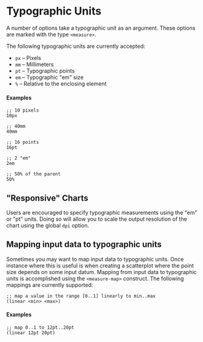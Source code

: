 Typographic Units
=================

A number of options take a typographic unit as an argument. These options are
marked with the type `<measure>`.

The following typographic units are currently accepted:

  - `px` – Pixels
  - `mm` – Millimeters
  - `pt` – Typographic points
  - `em` – Typographic "em" size
  - `%`  – Relative to the enclosing element

#### Examples

    ;; 10 pixels
    10px

    ;; 40mm
    40mm

    ;; 16 points
    16pt

    ;; 2 "em"
    2em

    ;; 50% of the parent
    50%


"Responsive" Charts
-------------------

Users are encouraged to specify typographic measurements using the "em" or "pt"
units. Doing so will allow you to scale the output resolution of the chart using
the global `dpi` option.


Mapping input data to typographic units
---------------------------------------

Sometimes you may want to map input data to typographic units. Once instance where
this is useful is when creating a scatterplot where the point size depends on
some input datum. Mapping from input data to typographic units is accomplished
using the `<measure-map>` construct. The following mappings are currently
supported:

    ;; map a value in the range [0..1] linearly to min..max
    (linear <min> <max>)

#### Examples

    ;; map 0..1 to 12pt..20pt
    (linear 12pt 20pt)

